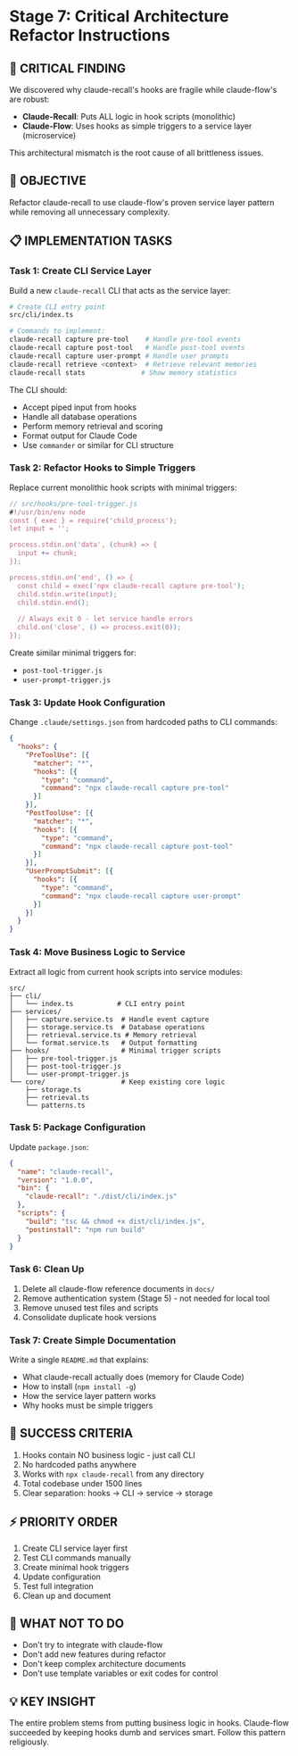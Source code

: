 # Stage 7: Critical Architecture Refactor Instructions

## 🚨 CRITICAL FINDING
We discovered why claude-recall's hooks are fragile while claude-flow's are robust:
- **Claude-Recall**: Puts ALL logic in hook scripts (monolithic)
- **Claude-Flow**: Uses hooks as simple triggers to a service layer (microservice)

This architectural mismatch is the root cause of all brittleness issues.

## 🎯 OBJECTIVE
Refactor claude-recall to use claude-flow's proven service layer pattern while removing all unnecessary complexity.

## 📋 IMPLEMENTATION TASKS

### Task 1: Create CLI Service Layer
Build a new `claude-recall` CLI that acts as the service layer:

```bash
# Create CLI entry point
src/cli/index.ts

# Commands to implement:
claude-recall capture pre-tool    # Handle pre-tool events
claude-recall capture post-tool   # Handle post-tool events  
claude-recall capture user-prompt # Handle user prompts
claude-recall retrieve <context>  # Retrieve relevant memories
claude-recall stats              # Show memory statistics
```

The CLI should:
- Accept piped input from hooks
- Handle all database operations
- Perform memory retrieval and scoring
- Format output for Claude Code
- Use `commander` or similar for CLI structure

### Task 2: Refactor Hooks to Simple Triggers
Replace current monolithic hook scripts with minimal triggers:

```javascript
// src/hooks/pre-tool-trigger.js
#!/usr/bin/env node
const { exec } = require('child_process');
let input = '';

process.stdin.on('data', (chunk) => {
  input += chunk;
});

process.stdin.on('end', () => {
  const child = exec('npx claude-recall capture pre-tool');
  child.stdin.write(input);
  child.stdin.end();
  
  // Always exit 0 - let service handle errors
  child.on('close', () => process.exit(0));
});
```

Create similar minimal triggers for:
- `post-tool-trigger.js`
- `user-prompt-trigger.js`

### Task 3: Update Hook Configuration
Change `.claude/settings.json` from hardcoded paths to CLI commands:

```json
{
  "hooks": {
    "PreToolUse": [{
      "matcher": "*",
      "hooks": [{
        "type": "command",
        "command": "npx claude-recall capture pre-tool"
      }]
    }],
    "PostToolUse": [{
      "matcher": "*", 
      "hooks": [{
        "type": "command",
        "command": "npx claude-recall capture post-tool"
      }]
    }],
    "UserPromptSubmit": [{
      "hooks": [{
        "type": "command",
        "command": "npx claude-recall capture user-prompt"
      }]
    }]
  }
}
```

### Task 4: Move Business Logic to Service
Extract all logic from current hook scripts into service modules:

```
src/
├── cli/
│   └── index.ts           # CLI entry point
├── services/
│   ├── capture.service.ts  # Handle event capture
│   ├── storage.service.ts  # Database operations
│   ├── retrieval.service.ts # Memory retrieval
│   └── format.service.ts   # Output formatting
├── hooks/                  # Minimal trigger scripts
│   ├── pre-tool-trigger.js
│   ├── post-tool-trigger.js
│   └── user-prompt-trigger.js
└── core/                   # Keep existing core logic
    ├── storage.ts
    ├── retrieval.ts
    └── patterns.ts
```

### Task 5: Package Configuration
Update `package.json`:

```json
{
  "name": "claude-recall",
  "version": "1.0.0",
  "bin": {
    "claude-recall": "./dist/cli/index.js"
  },
  "scripts": {
    "build": "tsc && chmod +x dist/cli/index.js",
    "postinstall": "npm run build"
  }
}
```

### Task 6: Clean Up
1. Delete all claude-flow reference documents in `docs/`
2. Remove authentication system (Stage 5) - not needed for local tool
3. Remove unused test files and scripts
4. Consolidate duplicate hook versions

### Task 7: Create Simple Documentation
Write a single `README.md` that explains:
- What claude-recall actually does (memory for Claude Code)
- How to install (`npm install -g`)
- How the service layer pattern works
- Why hooks must be simple triggers

## 🎯 SUCCESS CRITERIA
1. Hooks contain NO business logic - just call CLI
2. No hardcoded paths anywhere
3. Works with `npx claude-recall` from any directory
4. Total codebase under 1500 lines
5. Clear separation: hooks → CLI → service → storage

## ⚡ PRIORITY ORDER
1. Create CLI service layer first
2. Test CLI commands manually
3. Create minimal hook triggers
4. Update configuration
5. Test full integration
6. Clean up and document

## 🚫 WHAT NOT TO DO
- Don't try to integrate with claude-flow
- Don't add new features during refactor
- Don't keep complex architecture documents
- Don't use template variables or exit codes for control

## 💡 KEY INSIGHT
The entire problem stems from putting business logic in hooks. Claude-flow succeeded by keeping hooks dumb and services smart. Follow this pattern religiously.